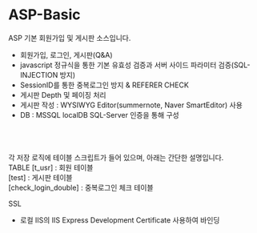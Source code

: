 # ASP-Basic
ASP 기본 회원가입 및 게시판 소스입니다.

- 회원가입, 로그인, 게시판(Q&A)
- javascript 정규식을 통한 기본 유효성 검증과 서버 사이드 파라미터 검증(SQL-INJECTION 방지)
- SessionID를 통한 중복로그인 방지 & REFERER CHECK
- 게시판 Depth 및 페이징 처리
- 게시판 작성 : WYSIWYG Editor(summernote, Naver SmartEditor) 사용
- DB : MSSQL localDB SQL-Server 인증을 통해 구성
<br/>
<br/>
<br/>
각 저장 로직에 테이블 스크립트가 들어 있으며, 아래는 간단한 설명입니다.<br/>
TABLE    
    [t_usr] :               회원 테이블           <br/>
    [test] :                게시판 테이블         <br/>
    [check_login_double] :  중복로그인 체크 테이블 <br/>    
  
SSL
- 로컬 IIS의 IIS Express Development Certificate 사용하여 바인딩
